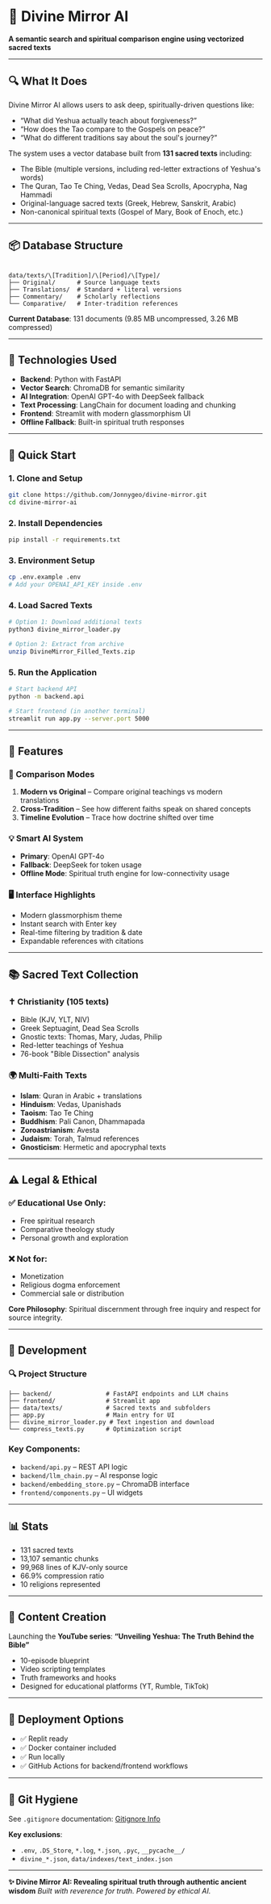 # 🔮 Divine Mirror AI

**A semantic search and spiritual comparison engine using vectorized sacred texts**

---

## 🔍 What It Does

Divine Mirror AI allows users to ask deep, spiritually-driven questions like:

- “What did Yeshua actually teach about forgiveness?”
- “How does the Tao compare to the Gospels on peace?”
- “What do different traditions say about the soul's journey?”

The system uses a vector database built from **131 sacred texts** including:

- The Bible (multiple versions, including red-letter extractions of Yeshua's words)  
- The Quran, Tao Te Ching, Vedas, Dead Sea Scrolls, Apocrypha, Nag Hammadi  
- Original-language sacred texts (Greek, Hebrew, Sanskrit, Arabic)  
- Non-canonical spiritual texts (Gospel of Mary, Book of Enoch, etc.)

---

## 📦 Database Structure

```

data/texts/\[Tradition]/\[Period]/\[Type]/
├── Original/      # Source language texts
├── Translations/  # Standard + literal versions
├── Commentary/    # Scholarly reflections
└── Comparative/   # Inter-tradition references

````

**Current Database**: 131 documents (9.85 MB uncompressed, 3.26 MB compressed)

---

## 🧠 Technologies Used

- **Backend**: Python with FastAPI  
- **Vector Search**: ChromaDB for semantic similarity  
- **AI Integration**: OpenAI GPT-4o with DeepSeek fallback  
- **Text Processing**: LangChain for document loading and chunking  
- **Frontend**: Streamlit with modern glassmorphism UI  
- **Offline Fallback**: Built-in spiritual truth responses

---

## 🚀 Quick Start

### 1. Clone and Setup

```bash
git clone https://github.com/Jonnygeo/divine-mirror.git
cd divine-mirror-ai
````

### 2. Install Dependencies

```bash
pip install -r requirements.txt
```

### 3. Environment Setup

```bash
cp .env.example .env
# Add your OPENAI_API_KEY inside .env
```

### 4. Load Sacred Texts

```bash
# Option 1: Download additional texts
python3 divine_mirror_loader.py

# Option 2: Extract from archive
unzip DivineMirror_Filled_Texts.zip
```

### 5. Run the Application

```bash
# Start backend API
python -m backend.api

# Start frontend (in another terminal)
streamlit run app.py --server.port 5000
```

---

## 🎯 Features

### 🔁 Comparison Modes

1. **Modern vs Original** – Compare original teachings vs modern translations
2. **Cross-Tradition** – See how different faiths speak on shared concepts
3. **Timeline Evolution** – Trace how doctrine shifted over time

### 💡 Smart AI System

* **Primary**: OpenAI GPT-4o
* **Fallback**: DeepSeek for token usage
* **Offline Mode**: Spiritual truth engine for low-connectivity usage

### 🖥 Interface Highlights

* Modern glassmorphism theme
* Instant search with Enter key
* Real-time filtering by tradition & date
* Expandable references with citations

---

## 📚 Sacred Text Collection

### ✝️ Christianity (105 texts)

* Bible (KJV, YLT, NIV)
* Greek Septuagint, Dead Sea Scrolls
* Gnostic texts: Thomas, Mary, Judas, Philip
* Red-letter teachings of Yeshua
* 76-book "Bible Dissection" analysis

### 🌍 Multi-Faith Texts

* **Islam**: Quran in Arabic + translations
* **Hinduism**: Vedas, Upanishads
* **Taoism**: Tao Te Ching
* **Buddhism**: Pali Canon, Dhammapada
* **Zoroastrianism**: Avesta
* **Judaism**: Torah, Talmud references
* **Gnosticism**: Hermetic and apocryphal texts

---

## ⚠️ Legal & Ethical

### ✅ Educational Use Only:

* Free spiritual research
* Comparative theology study
* Personal growth and exploration

### ❌ Not for:

* Monetization
* Religious dogma enforcement
* Commercial sale or distribution

**Core Philosophy**: Spiritual discernment through free inquiry and respect for source integrity.

---

## 🔧 Development

### 🔍 Project Structure

```
├── backend/               # FastAPI endpoints and LLM chains
├── frontend/              # Streamlit app
├── data/texts/            # Sacred texts and subfolders
├── app.py                 # Main entry for UI
├── divine_mirror_loader.py # Text ingestion and download
└── compress_texts.py      # Optimization script
```

### Key Components:

* `backend/api.py` – REST API logic
* `backend/llm_chain.py` – AI response logic
* `backend/embedding_store.py` – ChromaDB interface
* `frontend/components.py` – UI widgets

---

## 📊 Stats

* 131 sacred texts
* 13,107 semantic chunks
* 99,968 lines of KJV-only source
* 66.9% compression ratio
* 10 religions represented

---

## 🎥 Content Creation

Launching the **YouTube series**:
**“Unveiling Yeshua: The Truth Behind the Bible”**

* 10-episode blueprint
* Video scripting templates
* Truth frameworks and hooks
* Designed for educational platforms (YT, Rumble, TikTok)

---

## 🚀 Deployment Options

* ✅ Replit ready
* ✅ Docker container included
* ✅ Run locally
* ✅ GitHub Actions for backend/frontend workflows

---

## 📁 Git Hygiene

See `.gitignore` documentation: [Gitignore Info](./gitignore.md)

**Key exclusions**:

* `.env`, `.DS_Store`, `*.log`, `*.json`, `.pyc`, `__pycache__/`
* `divine_*.json`, `data/indexes/text_index.json`

---

**✨ Divine Mirror AI: Revealing spiritual truth through authentic ancient wisdom**
*Built with reverence for truth. Powered by ethical AI.*


